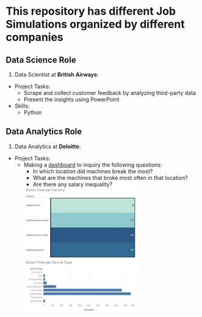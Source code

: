 # This repository has different Job Simulations organized by different companies

## Data Science Role

01. Data Scientist at **British Airways**:
- Project Tasks:
  - Scrape and collect customer feedback by analyzing third-party data
  - Present the insights using PowerPoint
- Skills:
  - Python 

## Data Analytics Role

01. Data Analytics at **Deloitte**:
- Project Tasks:
  - Making a [dashboard](https://github.com/MohidulHaqueTushar/Dashboards/tree/main/deloitte_data_analysis) to inquiry the following questions:
       - In which location did machines break the most?
       - What are the machines that broke most often in that location?
       - Are there any salary inequality?
       <img src="https://github.com/MohidulHaqueTushar/Dashboards/blob/main/deloitte_data_analysis/All_Output.JPG" width="300"/>

